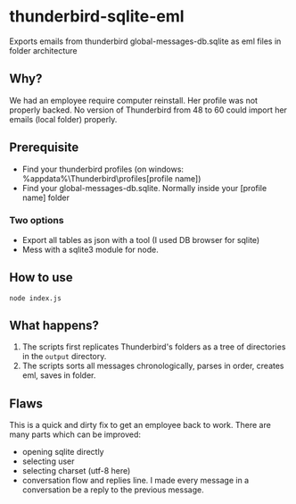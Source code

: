# thunderbird-sqlite-eml
Exports emails from thunderbird global-messages-db.sqlite as eml files in folder architecture

## Why?
We had an employee require computer reinstall. Her profile was not properly backed. No version of Thunderbird from 48 to 60 could import her emails (local folder) properly.

## Prerequisite
- Find your thunderbird profiles (on windows: %appdata%\Thunderbird\profiles\[profile name])
- Find your global-messages-db.sqlite. Normally inside your [profile name] folder
### Two options
- Export all tables as json with a tool (I used DB browser for sqlite)
- Mess with a sqlite3 module for node.

## How to use
`node index.js`

## What happens?
1. The scripts first replicates Thunderbird's folders as a tree of directories in the `output` directory.
2. The scripts sorts all messages chronologically, parses in order, creates eml, saves in folder.

## Flaws
This is a quick and dirty fix to get an employee back to work. There are many parts which can be improved:
- opening sqlite directly
- selecting user
- selecting charset (utf-8 here)
- conversation flow and replies line. I made every message in a conversation be a reply to the previous message.
